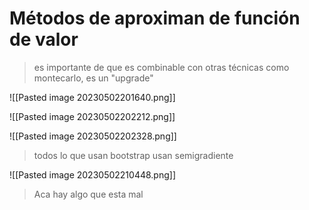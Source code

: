 # Métodos de aproximan de función de valor

> es importante de que es combinable con otras técnicas como montecarlo, es un "upgrade"


![[Pasted image 20230502201640.png]]

![[Pasted image 20230502202212.png]]

![[Pasted image 20230502202328.png]]

> 	todos lo que usan bootstrap usan semigradiente

![[Pasted image 20230502210448.png]]

> Aca hay algo que esta mal


